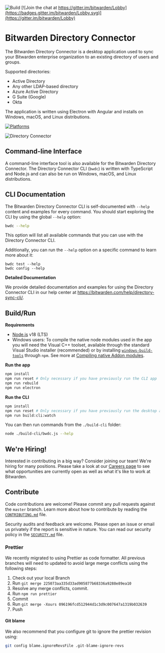 ![Build](https://github.com/bitwarden/directory-connector/workflows/Build/badge.svg)
[![Join the chat at https://gitter.im/bitwarden/Lobby](https://badges.gitter.im/bitwarden/Lobby.svg)](https://gitter.im/bitwarden/Lobby)

# Bitwarden Directory Connector

The Bitwarden Directory Connector is a desktop application used to sync your Bitwarden enterprise organization to an existing directory of users and groups.

Supported directories:

- Active Directory
- Any other LDAP-based directory
- Azure Active Directory
- G Suite (Google)
- Okta

The application is written using Electron with Angular and installs on Windows, macOS, and Linux distributions.

[![Platforms](https://imgur.com/SLv9paA.png "Windows, macOS, and Linux")](https://bitwarden.com/help/directory-sync/#download-and-install)

![Directory Connector](https://raw.githubusercontent.com/bitwarden/brand/master/screenshots/directory-connector-macos.png "Dashboard")

## Command-line Interface

A command-line interface tool is also available for the Bitwarden Directory Connector. The Directory Connector CLI (`bwdc`) is written with TypeScript and Node.js and can also be run on Windows, macOS, and Linux distributions.

## CLI Documentation

The Bitwarden Directory Connector CLI is self-documented with `--help` content and examples for every command. You should start exploring the CLI by using the global `--help` option:

```bash
bwdc --help
```

This option will list all available commands that you can use with the Directory Connector CLI.

Additionally, you can run the `--help` option on a specific command to learn more about it:

```
bwdc test --help
bwdc config --help
```

**Detailed Documentation**

We provide detailed documentation and examples for using the Directory Connector CLI in our help center at https://bitwarden.com/help/directory-sync-cli/.

## Build/Run

**Requirements**

- [Node.js](https://nodejs.org) v18 (LTS)
- Windows users: To compile the native node modules used in the app you will need the Visual C++ toolset, available through the standard Visual Studio installer (recommended) or by installing [`windows-build-tools`](https://github.com/felixrieseberg/windows-build-tools) through `npm`. See more at [Compiling native Addon modules](https://github.com/Microsoft/nodejs-guidelines/blob/master/windows-environment.md#compiling-native-addon-modules).

**Run the app**

```bash
npm install
npm run reset # Only necessary if you have previously run the CLI app
npm run rebuild
npm run electron
```

**Run the CLI**

```bash
npm install
npm run reset # Only necessary if you have previously run the desktop app
npm run build:cli:watch
```

You can then run commands from the `./build-cli` folder:

```bash
node ./build-cli/bwdc.js --help
```

## We're Hiring!

Interested in contributing in a big way? Consider joining our team! We're hiring for many positions. Please take a look at our [Careers page](https://bitwarden.com/careers/) to see what opportunities are currently open as well as what it's like to work at Bitwarden.

## Contribute

Code contributions are welcome! Please commit any pull requests against the `master` branch. Learn more about how to contribute by reading the [`CONTRIBUTING.md`](CONTRIBUTING.md) file.

Security audits and feedback are welcome. Please open an issue or email us privately if the report is sensitive in nature. You can read our security policy in the [`SECURITY.md`](SECURITY.md) file.

### Prettier

We recently migrated to using Prettier as code formatter. All previous branches will need to updated to avoid large merge conflicts using the following steps:

1. Check out your local Branch
2. Run `git merge 225073aa335d33ad905877b68336a9288e89ea10`
3. Resolve any merge conflicts, commit.
4. Run `npm run prettier`
5. Commit
6. Run `git merge -Xours 096196fcd512944d1c3d9c007647a1319b032639`
7. Push

#### Git blame

We also recommend that you configure git to ignore the prettier revision using:

```bash
git config blame.ignoreRevsFile .git-blame-ignore-revs
```
